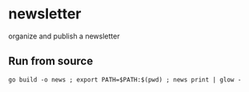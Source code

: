 # newsletter

organize and publish a newsletter

## Run from source

```
go build -o news ; export PATH=$PATH:$(pwd) ; news print | glow -
```